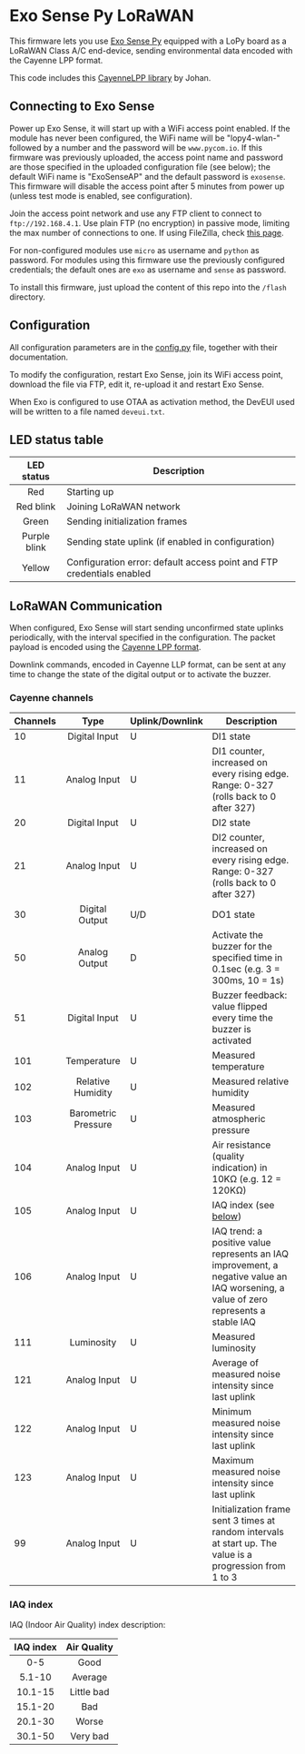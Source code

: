 # Exo Sense Py LoRaWAN

This firmware lets you use [Exo Sense Py](https://www.sferalabs.cc/product/exo-sense-py/) equipped with a LoPy board as a LoRaWAN Class A/C end-device, sending environmental data encoded with the Cayenne LPP format.

This code includes this [CayenneLPP library](https://github.com/jojo-/py-cayenne-lpp) by Johan.

## Connecting to Exo Sense

Power up Exo Sense, it will start up with a WiFi access point enabled. If the module has never been configured, the WiFi name will be "lopy4-wlan-" followed by a number and the password will be `www.pycom.io`. If this firmware was previously uploaded, the access point name and password are those specified in the uploaded configuration file (see below); the default WiFi name is "ExoSenseAP" and the default password is `exosense`. This firmware will disable the access point after 5 minutes from power up (unless test mode is enabled, see configuration).

Join the access point network and use any FTP client to connect to `ftp://192.168.4.1`. Use plain FTP (no encryption) in passive mode, limiting the max number of connections to one. If using FileZilla, check [this page](https://docs.pycom.io/gettingstarted/programming/ftp.html#filezilla).

For non-configured modules use `micro` as username and `python` as password. For modules using this firmware use the previously configured credentials; the default ones are `exo` as username and `sense` as password.

To install this firmware, just upload the content of this repo into the `/flash` directory.

## Configuration

All configuration parameters are in the [config.py](config.py) file, together with their documentation.

To modify the configuration, restart Exo Sense, join its WiFi access point, download the file via FTP, edit it, re-upload it and restart Exo Sense.

When Exo is configured to use OTAA as activation method, the DevEUI used will be written to a file named `deveui.txt`.

## LED status table

|LED status|Description|
|:--------:|-----------|
|Red|Starting up|
|Red blink|Joining LoRaWAN network|
|Green|Sending initialization frames|
|Purple blink|Sending state uplink (if enabled in configuration)|
|Yellow|Configuration error: default access point and FTP credentials enabled|

## LoRaWAN Communication

When configured, Exo Sense will start sending unconfirmed state uplinks periodically, with the interval specified in the configuration. The packet payload is encoded using the [Cayenne LPP format](https://mydevices.com/cayenne/docs/lora/#lora-cayenne-low-power-payload).

Downlink commands, encoded in Cayenne LLP format, can be sent at any time to change the state of the digital output or to activate the buzzer.

### Cayenne channels

|Channels|Type|Uplink/Downlink|Description|
|:-------|:--:|---------------|-----------|
|10|Digital Input|U|DI1 state|
|11|Analog Input|U|DI1 counter, increased on every rising edge. Range: 0-327 (rolls back to 0 after 327)|
|20|Digital Input|U|DI2 state|
|21|Analog Input|U|DI2 counter, increased on every rising edge. Range: 0-327 (rolls back to 0 after 327)|
|30|Digital Output|U/D|DO1 state|
|50|Analog Output|D|Activate the buzzer for the specified time in 0.1sec (e.g. 3 = 300ms, 10 = 1s)|
|51|Digital Input|U|Buzzer feedback: value flipped every time the buzzer is activated|
|101|Temperature|U|Measured temperature|
|102|Relative Humidity|U|Measured relative humidity|
|103|Barometric Pressure|U|Measured atmospheric pressure|
|104|Analog Input|U|Air resistance (quality indication) in 10K&#8486; (e.g. 12 = 120K&#8486;)|
|105|Analog Input|U|IAQ index (see [below](#iaq-index))|
|106|Analog Input|U|IAQ trend: a positive value represents an IAQ improvement, a negative value an IAQ worsening, a value of zero represents a stable IAQ|
|111|Luminosity|U|Measured luminosity|
|121|Analog Input|U|Average of measured noise intensity since last uplink|
|122|Analog Input|U|Minimum measured noise intensity since last uplink|
|123|Analog Input|U|Maximum measured noise intensity since last uplink|
|99|Analog Input|U|Initialization frame sent 3 times at random intervals at start up. The value is a progression from 1 to 3|

### IAQ index

IAQ (Indoor Air Quality) index description:

|IAQ index|Air Quality|
|:-------:|:---------:|
|0-5|Good|
|5.1-10|Average|
|10.1-15|Little bad|
|15.1-20|Bad|
|20.1-30|Worse|
|30.1-50|Very bad|
